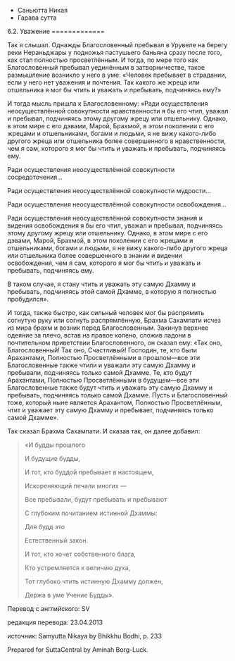 









* Саньютта Никая
* Гарава сутта


6\.2\. Уважение
\=\=\=\=\=\=\=\=\=\=\=\=\=



Так я слышал\. Однажды Благословенный пребывал в Урувеле на берегу реки Нераньджары у подножья пастушьего баньяна сразу после того, как стал полностью просветлённым\. И тогда, по мере того как Благословенный пребывал уединённым в затворничестве, такое размышление возникло у него в уме: «Человек пребывает в страдании, если у него нет уважения и почтения\. Так какого же жреца или отшельника я мог бы чтить и уважать и пребывать, подчиняясь ему?»


И тогда мысль пришла к Благословенному: «Ради осуществления неосуществлённой совокупности нравственности я бы его чтил, уважал и пребывал, подчиняясь этому другому жрецу или отшельнику\. Однако, в этом мире с его дэвами, Марой, Брахмой, в этом поколении с его жрецами и отшельниками, богами и людьми, я не вижу какого\-либо другого жреца или отшельника более совершенного в нравственности, чем я сам, которого я мог бы чтить и уважать и пребывать, подчиняясь ему\.


Ради осуществления неосуществлённой совокупности сосредоточения…


Ради осуществления неосуществлённой совокупности мудрости…


Ради осуществления неосуществлённой совокупности освобождения…


Ради осуществления неосуществлённой совокупности знания и видения освобождения я бы его чтил, уважал и пребывал, подчиняясь этому другому жрецу или отшельнику\. Однако, в этом мире с его дэвами, Марой, Брахмой, в этом поколении с его жрецами и отшельниками, богами и людьми, я не вижу какого\-либо другого жреца или отшельника более совершенного в знании и видении освобождения, чем я сам, которого я мог бы чтить и уважать и пребывать, подчиняясь ему\.


В таком случае, я стану чтить и уважать эту самую Дхамму и пребывать, подчиняясь этой самой Дхамме, в которую я полностью пробудился»\.


И тогда, также быстро, как сильный человек мог бы распрямить согнутую руку или согнуть распрямлённую, Брахма Сахампати исчез из мира брахм и возник перед Благословенным\. Закинув верхнее одеяние за плечо, встав на правое колено, сложив ладони в почтительном приветствии Благословенного, он сказал ему: «Так оно, Благословенный\! Так оно, Счастливый\! Господин, те, кто были Арахантами, Полностью Просветлёнными в прошлом—все эти Благословенные также чтили и уважали эту самую Дхамму и пребывали, подчиняясь только самой Дхамме\. Те, кто будут Арахантами, Полностью Просветлёнными в будущем—все эти Благословенные также будут чтить и уважать эту самую Дхамму и пребывать, подчиняясь только самой Дхамме\. Пусть и Благословенный тоже, который ныне является Арахантом, Полностью Просветлённым, чтит и уважает эту самую Дхамму и пребывает, подчиняясь только самой Дхамме»\.


Так сказал Брахма Сахампати\. И сказав так, он далее добавил:



> «И будды прошлого  
> 
> И будущие будды,  
> 
> И тот, кто буддой пребывает в настоящем,  
> 
> Искореняющий печали многих —  
> 
>   
> 
> Все пребывали, будут пребывать и пребывают  
> 
> С глубоким почитанием истинной Дхаммы:  
> 
> Для будд это  
> 
> Естественный закон\.  
> 
>   
> 
> И тот, кто хочет собственного блага,  
> 
> Кто устремляется к величию духа,  
> 
> Тот глубоко чтить истинную Дхамму должен,  
> 
> Держа в уме Учение Будды»\.



Перевод с английского: SV


редакция перевода: 23\.04\.2013


источник: Samyutta Nikaya by Bhikkhu Bodhi, p\. 233


Prepared for SuttaCentral by Aminah Borg\-Luck\.






